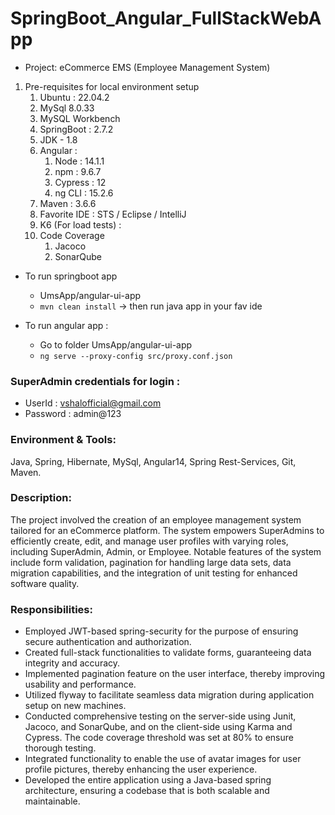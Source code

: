 # SpringBoot_Angular_FullStackWebApp
 - Project: eCommerce EMS (Employee Management System)

1. Pre-requisites for local environment setup
   1. Ubuntu : 22.04.2
   2. MySql 8.0.33
   3. MySQL Workbench
   4. SpringBoot : 2.7.2
   5. JDK - 1.8
   6. Angular : 
      1. Node : 14.1.1
      2. npm : 9.6.7
      3. Cypress : 12
      4. ng CLI : 15.2.6
   7. Maven : 3.6.6
   8. Favorite IDE : STS / Eclipse / IntelliJ 
   9. K6 (For load tests) : 
   10. Code Coverage 
       1.  Jacoco 
       2.  SonarQube


- To run springboot app 
  - UmsApp/angular-ui-app
  -   `mvn clean install` -> then run java app in your fav ide

- To run angular app :
  - Go to folder UmsApp/angular-ui-app
  -  `ng serve --proxy-config src/proxy.conf.json`

### SuperAdmin credentials for login :
- UserId : vshalofficial@gmail.com
- Password : admin@123

### Environment & Tools: 
  Java, Spring, Hibernate, MySql, Angular14, Spring Rest-Services, Git, Maven.

### Description: 
 The project involved the creation of an employee management system tailored for an eCommerce platform. The system empowers SuperAdmins to efficiently create, edit, and manage user profiles with varying roles, including SuperAdmin, Admin, or Employee. Notable features of the system include form validation, pagination for handling large data sets, data migration capabilities, and the integration of unit testing for enhanced software quality.

### Responsibilities: 
- Employed JWT-based spring-security for the purpose of ensuring secure authentication and authorization.
- Created full-stack functionalities to validate forms, guaranteeing data integrity and accuracy.
- Implemented pagination feature on the user interface, thereby improving usability and performance.
- Utilized flyway to facilitate seamless data migration during application setup on new machines.
- Conducted comprehensive testing on the server-side using Junit, Jacoco, and SonarQube, and on the client-side using Karma and Cypress. The code coverage threshold was set at 80% to ensure thorough testing.
- Integrated functionality to enable the use of avatar images for user profile pictures, thereby enhancing the user experience.
- Developed the entire application using a Java-based spring architecture, ensuring a codebase that is both scalable and maintainable.

